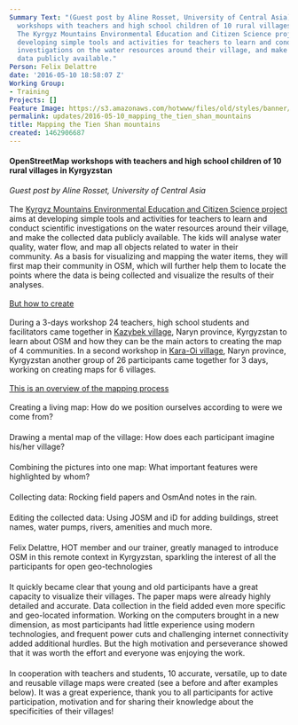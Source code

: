 ```yaml
---
Summary Text: "(Guest post by Aline Rosset, University of Central Asia) OpenStreetMap
  workshops with teachers and high school children of 10 rural villages in Kyrgyzstan.
  The Kyrgyz Mountains Environmental Education and Citizen Science project aims at
  developing simple tools and activities for teachers to learn and conduct scientific
  investigations on the water resources around their village, and make the collected
  data publicly available."
Person: Felix Delattre
date: '2016-05-10 18:58:07 Z'
Working Group:
- Training
Projects: []
Feature Image: https://s3.amazonaws.com/hotwww/files/old/styles/banner/public/kyrgyz-map-compare-2.jpg
permalink: updates/2016-05-10_mapping_the_tien_shan_mountains
title: Mapping the Tien Shan mountains
created: 1462906687
---
```

<h4>OpenStreetMap workshops with teachers and high school children of 10 rural villages in Kyrgyzstan&nbsp;</h4><p><em>Guest post by Aline Rosset, University of Central Asia</em><br><br><img class="image-medium" style="float: left; margin-left: 10px; margin-right: 10px;" src="https://s3.amazonaws.com/hotwww/files/old/styles/medium/public/kyrgyz1.jpg?itok=a4zSrLP3" alt="" style="width:220px;height:164px">The <a href="http://ocsdnet.org/projects/kmeecs/" target="_blank">Kyrgyz Mountains Environmental Education and Citizen Science project</a> aims at developing simple tools and activities for teachers to learn and conduct scientific investigations on the water resources around their village, and make the collected data publicly available.&nbsp;The kids will analyse water quality, water flow, and map all objects related to water in their community.&nbsp;As a basis for visualizing and mapping the water items, they will first map their community in OSM, which will further help them to locate the points where the data is being collected and visualize the results of their analyses.<br><br><span style="text-decoration: underline;">But how to create</span><br><br>During a 3-days workshop 24 teachers, high school students and facilitators came together in <a href="https://www.openstreetmap.org/#map=14/41.0367/75.5333" target="_blank">Kazybek village</a>, Naryn province, Kyrgyzstan to learn about OSM and how they can be the main actors to creating the map of 4 communities. In a second workshop in <a href="https://www.openstreetmap.org/#map=15/41.4580/75.1151" target="_blank">Kara-Oi village</a>, Naryn province, Kyrgyzstan another group of 26 participants came together for 3 days, working on creating maps for 6 villages. <br><br><span style="text-decoration: underline;">This is an overview of the mapping process</span><br><br>Creating a living map: How do we position ourselves according to were we come from?<br><img class="image-large" style="margin: 10px;" src="https://s3.amazonaws.com/hotwww/files/old/styles/large/public/kyrgyz2.jpg?itok=zy1CH2nx" alt="" style="width:480px;height:318px"><br>Drawing a mental map of the village: How does each participant imagine his/her village?<br><img class="image-medium" style="margin: 10px;" src="https://s3.amazonaws.com/hotwww/files/old/styles/medium/public/kyrgyz3.jpg?itok=LAp8TKHv" alt="" style="width:220px;height:146px"><img class="image-medium" style="margin: 10px;" src="https://s3.amazonaws.com/hotwww/files/old/styles/medium/public/kyrgyz4.jpg?itok=J9k9xE7n" alt="" style="width:220px;height:146px"><br>Combining the pictures into one map: What important features were highlighted by whom?<br><img class="image-medium" style="margin: 10px;" src="https://s3.amazonaws.com/hotwww/files/old/styles/medium/public/kyrgyz5.jpg?itok=f4JVrq4z" alt="" style="width:220px;height:146px"><img class="image-medium" style="margin: 10px;" src="https://s3.amazonaws.com/hotwww/files/old/styles/medium/public/kyrgyz6.jpg?itok=d15Z6eLG" alt="" style="width:220px;height:165px"><br>Collecting data: Rocking field papers and OsmAnd notes in the rain.<br><img class="image-medium" style="margin: 10px;" src="https://s3.amazonaws.com/hotwww/files/old/styles/medium/public/kyrgyz7.jpg?itok=i-DnZjdW" alt="" style="width:220px;height:146px"><img class="image-medium" style="margin: 10px;" src="https://s3.amazonaws.com/hotwww/files/old/styles/medium/public/kyrgyz8.jpg?itok=T6h5CfFK" alt="" style="width:220px;height:146px"><br>Editing the collected data: Using JOSM and iD for adding buildings, street names, water pumps, rivers, amenities and much more.<br><img class="image-medium" style="margin: 10px;" src="https://s3.amazonaws.com/hotwww/files/old/styles/medium/public/kyrgyz9.jpg?itok=K0yVRezj" alt="" style="width:220px;height:146px"><img class="image-medium" style="margin: 10px;" src="https://s3.amazonaws.com/hotwww/files/old/styles/medium/public/kyrgyz10.jpg?itok=bTnrX-Z4" alt="" style="width:220px;height:146px"><br><a title="http://felix.delattre.de" target="_blank">Felix Delattre</a>, HOT member and our trainer, greatly managed to introduce OSM in this remote context in Kyrgyzstan, sparkling the interest of all the participants for open geo-technologies<br><img class="image-medium" style="margin: 10px;" src="https://s3.amazonaws.com/hotwww/files/old/styles/medium/public/kyrgyz12.jpg?itok=H3RVuVxp" alt="" style="width:220px;height:146px"><br>It quickly became clear that young and old participants have a great capacity to visualize their villages. The paper maps were already highly detailed and accurate. Data collection in the field added even more specific and geo-located information. Working on the computers brought in a new dimension, as most participants had little experience using modern technologies, and frequent power cuts and challenging internet connectivity added additional hurdles. But the high motivation and perseverance showed that it was worth the effort and everyone was enjoying the work.<br><img class="image-large" style="margin: 10px;" src="https://s3.amazonaws.com/hotwww/files/old/styles/large/public/kyrgyz11.jpg?itok=97-X9gSB" alt="" style="width:480px;height:318px"><br>In cooperation with teachers and students, 10 accurate, versatile, up to date and reusable village maps were created (see a before and after examples below). It was a great experience, thank you to all participants for active participation, motivation and for sharing their knowledge about the specificities of their villages!</p><p>&nbsp;<img class="image-large" style="margin: 10px;" src="https://s3.amazonaws.com/hotwww/files/old/styles/large/public/kyrgyz13.jpg?itok=lnVFe9RG" alt="" style="width:480px;height:318px"><img class="image-large" style="margin: 10px;" src="https://s3.amazonaws.com/hotwww/files/old/styles/large/public/kyrgyz-map-compare-1.jpg?itok=n61CCA4-" alt="" style="width:480px;height:214px"><img class="image-large" style="margin: 10px;" src="https://s3.amazonaws.com/hotwww/files/old/styles/large/public/kyrgyz-map-compare-2.jpg?itok=IhyBoCA_" alt="" style="width:480px;height:247px"></p>
